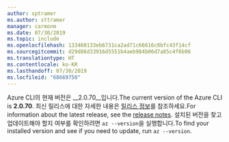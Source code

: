 ```yaml
---
author: sptramer
ms.author: sttramer
manager: carmonm
ms.date: 07/30/2019
ms.topic: include
ms.openlocfilehash: 133460133eb6731ca2ad71c66616c8bfc43f14cf
ms.sourcegitcommit: d29d86d33916d5551b4aeb984b06d7a85c4f6b06
ms.translationtype: HT
ms.contentlocale: ko-KR
ms.lasthandoff: 07/30/2019
ms.locfileid: "68669750"
---
```

<span data-ttu-id="127f4-101">Azure CLI의 현재 버전은 __2.0.70__입니다.</span><span class="sxs-lookup"><span data-stu-id="127f4-101">The current version of the Azure CLI is __2.0.70__.</span></span> <span data-ttu-id="127f4-102">최신 릴리스에 대한 자세한 내용은 [릴리스 정보](../release-notes-azure-cli.md)를 참조하세요.</span><span class="sxs-lookup"><span data-stu-id="127f4-102">For information about the latest release, see the [release notes](../release-notes-azure-cli.md).</span></span> <span data-ttu-id="127f4-103">설치된 버전을 찾고 업데이트해야 할지 여부를 확인하려면 `az --version`을 실행합니다.</span><span class="sxs-lookup"><span data-stu-id="127f4-103">To find your installed version and see if you need to update, run `az --version`.</span></span>
